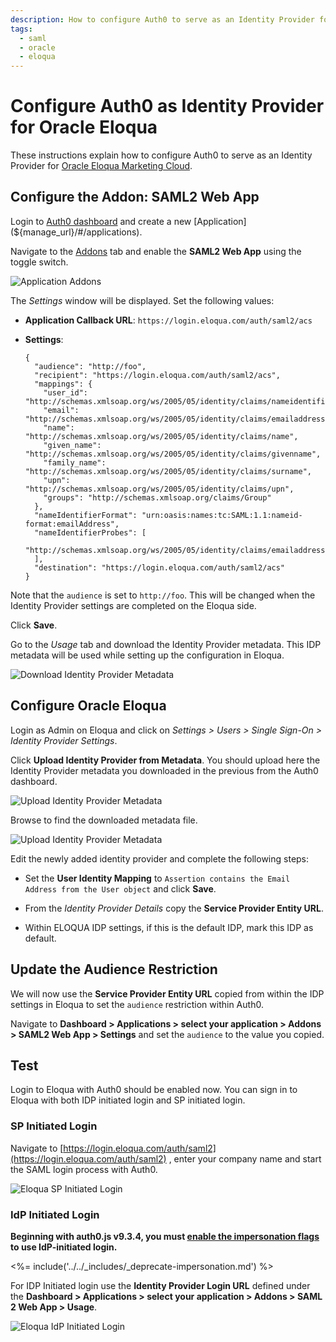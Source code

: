 ```yaml
---
description: How to configure Auth0 to serve as an Identity Provider for Oracle Eloqua.
tags:
  - saml
  - oracle
  - eloqua
---
```


# Configure Auth0 as Identity Provider for Oracle Eloqua

These instructions explain how to configure Auth0 to serve as an Identity Provider for [Oracle Eloqua Marketing Cloud](http://www.oracle.com/partners/en/products/applications/eloqua-marketing-cloud-service/get-started/index.html).

## Configure the Addon: SAML2 Web App

Login to [Auth0 dashboard](${manage_url}) and create a new [Application](${manage_url}/#/applications).

Navigate to the [Addons](${manage_url}/#/applications/${account.clientId}/addons) tab and enable the **SAML2 Web App** using the toggle switch.

![Application Addons](/media/articles/protocols/saml/eloqua/client-addons.png)

The *Settings* window will be displayed. Set the following values:

- **Application Callback URL**: `https://login.eloqua.com/auth/saml2/acs`

- **Settings**:

  ```text
  {
    "audience": "http://foo",
    "recipient": "https://login.eloqua.com/auth/saml2/acs",
    "mappings": {
      "user_id": "http://schemas.xmlsoap.org/ws/2005/05/identity/claims/nameidentifier",
      "email": "http://schemas.xmlsoap.org/ws/2005/05/identity/claims/emailaddress",  
      "name": "http://schemas.xmlsoap.org/ws/2005/05/identity/claims/name",
      "given_name": "http://schemas.xmlsoap.org/ws/2005/05/identity/claims/givenname",  
      "family_name": "http://schemas.xmlsoap.org/ws/2005/05/identity/claims/surname",
      "upn": "http://schemas.xmlsoap.org/ws/2005/05/identity/claims/upn",
      "groups": "http://schemas.xmlsoap.org/claims/Group"
    },
    "nameIdentifierFormat": "urn:oasis:names:tc:SAML:1.1:nameid-format:emailAddress",
    "nameIdentifierProbes": [
      "http://schemas.xmlsoap.org/ws/2005/05/identity/claims/emailaddress"
    ],
    "destination": "https://login.eloqua.com/auth/saml2/acs"
  }

  ```

Note that the `audience` is set to `http://foo`. This will be changed when the Identity Provider settings are completed on the Eloqua side.

Click **Save**.

Go to the *Usage* tab and download the Identity Provider metadata. This IDP metadata will be used while setting up the configuration in Eloqua.

![Download Identity Provider Metadata](/media/articles/protocols/saml/eloqua/download-idp-metadata.png)

## Configure Oracle Eloqua

Login as Admin on Eloqua and click on *Settings > Users > Single Sign-On > Identity Provider Settings*.

Click **Upload Identity Provider from Metadata**. You should upload here the Identity Provider metadata you downloaded in the previous from the Auth0 dashboard.

![Upload Identity Provider Metadata](/media/articles/protocols/saml/eloqua/upload-idp-metadata-1.png)

Browse to find the downloaded metadata file.

![Upload Identity Provider Metadata](/media/articles/protocols/saml/eloqua/upload-idp-metadata-2.png)

Edit the newly added identity provider and complete the following steps:

- Set the **User Identity Mapping** to `Assertion contains the Email Address from the User object` and click **Save**.

- From the *Identity Provider Details* copy the **Service Provider Entity URL**.

- Within ELOQUA IDP settings, if this is the default IDP, mark this IDP as default.


## Update the Audience Restriction

We will now use the **Service Provider Entity URL** copied from within the IDP settings in Eloqua to set the `audience` restriction within Auth0.

Navigate to __Dashboard > Applications > select your application > Addons > SAML2 Web App > Settings__ and set the `audience` to the value you copied.

## Test

Login to Eloqua with Auth0 should be enabled now. You can sign in to Eloqua with both IDP initiated login and SP initiated login.

### SP Initiated Login

Navigate to [https://login.eloqua.com/auth/saml2](https://login.eloqua.com/auth/saml2) , enter your company name and start the SAML login process with Auth0.

![Eloqua SP Initiated Login](/media/articles/protocols/saml/eloqua/sp-login.png)


### IdP Initiated Login

**Beginning with auth0.js v9.3.4, you must [enable the impersonation flags](/user-profile/user-impersonation#enable-impersonation) to use IdP-initiated login.**

<%= include('../../_includes/_deprecate-impersonation.md') %>

For IDP Initiated login use the **Identity Provider Login URL** defined under the **Dashboard > Applications > select your application > Addons > SAML 2 Web App > Usage**.

![Eloqua IdP Initiated Login](/media/articles/protocols/saml/eloqua/idp-login.png)
